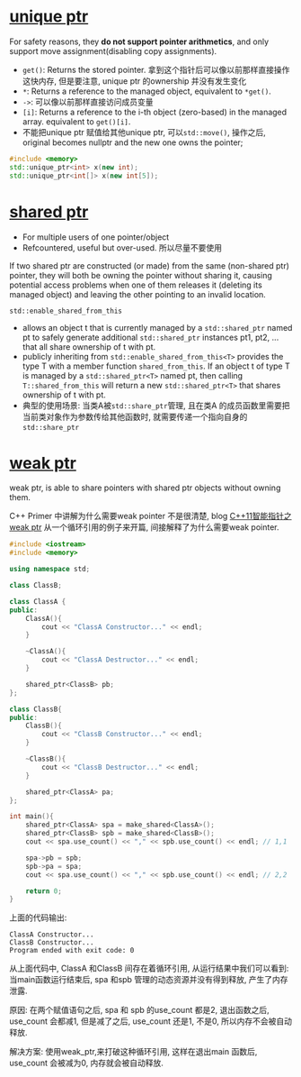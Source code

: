 # [unique ptr](http://www.cplusplus.com/reference/memory/unique_ptr)
For safety reasons, they **do not support pointer arithmetics**, and only support move assignment(disabling copy assignments).

- `get()`: Returns the stored pointer. 拿到这个指针后可以像以前那样直接操作这快内存, 但是要注意, unique ptr 的ownership 并没有发生变化
- `*`: Returns a reference to the managed object, equivalent to `*get()`.
- `->`: 可以像以前那样直接访问成员变量
- `[i]`: Returns a reference to the i-th object (zero-based) in the managed array. equivalent to `get()[i]`.
- 不能把unique ptr 赋值给其他unique ptr, 可以`std::move()`, 操作之后, original becomes nullptr and the new one owns the pointer;

```C++
#include <memory>
std::unique_ptr<int> x(new int);
std::unique_ptr<int[]> x(new int[5]);
```

# [shared ptr](http://www.cplusplus.com/reference/memory/shared_ptr)
- For multiple users of one pointer/object
- Refcountered, useful but over-used. 所以尽量不要使用

If two shared ptr are constructed (or made) from the same (non-shared ptr) pointer, they will both be owning the pointer without sharing it,
causing potential access problems when one of them releases it (deleting its managed object) and leaving the other pointing to an invalid location.

`std::enable_shared_from_this`

- allows an object t that is currently managed by a `std::shared_ptr` named pt to safely generate additional `std::shared_ptr` instances pt1, pt2, ... that all share ownership of t with pt.
- publicly inheriting from `std::enable_shared_from_this<T>` provides the type T with a member function `shared_from_this`.
	If an object t of type T is managed by a `std::shared_ptr<T>` named pt, then calling `T::shared_from_this` will return a new `std::shared_ptr<T>` that shares ownership of t with pt.
- 典型的使用场景: 当类A被`std::share_ptr`管理, 且在类A 的成员函数里需要把当前类对象作为参数传给其他函数时, 就需要传递一个指向自身的`std::share_ptr`

# [weak ptr](http://www.cplusplus.com/reference/memory/weak_ptr)
weak ptr, is able to share pointers with shared ptr objects without owning them.

C++ Primer 中讲解为什么需要weak pointer 不是很清楚, blog [C++11智能指针之weak ptr](http://blog.csdn.net/Xiejingfa/article/details/50772571) 从一个循环引用的例子来开篇, 间接解释了为什么需要weak pointer.

```C++
#include <iostream>
#include <memory>

using namespace std;

class ClassB;

class ClassA {
public:
	ClassA(){
		cout << "ClassA Constructor..." << endl;
	}

	~ClassA(){
		cout << "ClassA Destructor..." << endl;
	}

	shared_ptr<ClassB> pb;
};

class ClassB{
public:
	ClassB(){
		cout << "ClassB Constructor..." << endl;
	}

	~ClassB(){
		cout << "ClassB Destructor..." << endl;
	}

	shared_ptr<ClassA> pa;
};

int main(){
	shared_ptr<ClassA> spa = make_shared<ClassA>();
	shared_ptr<ClassB> spb = make_shared<ClassB>();
	cout << spa.use_count() << "," << spb.use_count() << endl; // 1,1

	spa->pb = spb;
	spb->pa = spa;
	cout << spa.use_count() << "," << spb.use_count() << endl; // 2,2

	return 0;
}
```
上面的代码输出:
```
ClassA Constructor...
ClassB Constructor...
Program ended with exit code: 0
```
从上面代码中, ClassA 和ClassB 间存在着循环引用, 从运行结果中我们可以看到: 当main函数运行结束后, spa 和spb 管理的动态资源并没有得到释放, 产生了内存泄露.

原因: 在两个赋值语句之后, spa 和 spb 的use_count 都是2, 退出函数之后, use_count 会都减1, 但是减了之后, use_count 还是1, 不是0, 所以内存不会被自动释放.

解决方案: 使用weak_ptr,来打破这种循环引用, 这样在退出main 函数后, use_count 会被减为0, 内存就会被自动释放.

